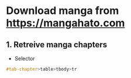 # Download manga from https://mangahato.com

## 1. Retreive manga chapters

- Selector

```css
#tab-chapter>table>tbody>tr
```